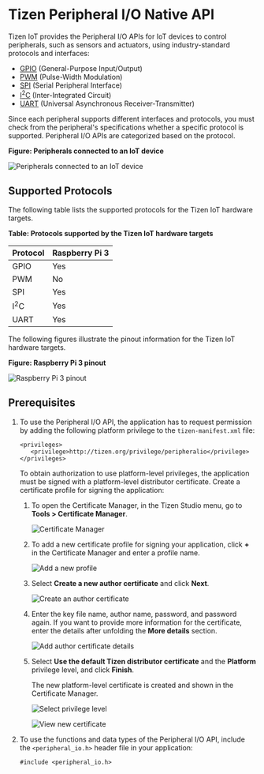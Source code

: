 # Tizen Peripheral I/O Native API

Tizen IoT provides the Peripheral I/O APIs for IoT devices to control peripherals, such as sensors and actuators, using industry-standard protocols and interfaces:

-   [GPIO](peripheral-io-api-gpio.md) (General-Purpose Input/Output)
-   [PWM](peripheral-io-api-pwm.md) (Pulse-Width Modulation)
-   [SPI](peripheral-io-api-spi.md) (Serial Peripheral Interface)
-   [I<sup>2</sup>C](peripheral-io-api-i2c.md) (Inter-Integrated Circuit)
-   [UART](peripheral-io-api-uart.md) (Universal Asynchronous Receiver-Transmitter)

Since each peripheral supports different interfaces and protocols, you must check from the peripheral's specifications whether a specific protocol is supported. Peripheral I/O APIs are categorized based on the protocol.

**Figure: Peripherals connected to an IoT device**

![Peripherals connected to an IoT device](media/peri_api_devices.png)

<a name="protocol"></a>
## Supported Protocols

The following table lists the supported protocols for the Tizen IoT hardware targets.

**Table: Protocols supported by the Tizen IoT hardware targets**

  | Protocol  |Raspberry Pi 3 |
  |-----------|---------------|
  | GPIO      |Yes |
  | PWM       |No |
  | SPI       |Yes |
  | I<sup>2</sup>C |Yes |
  | UART      |Yes |

The following figures illustrate the pinout information for the Tizen IoT hardware targets.

**Figure: Raspberry Pi 3 pinout**

![Raspberry Pi 3 pinout](media/peri_api_raspberry.png)

## Prerequisites

1.  To use the Peripheral I/O API, the application has to request permission by adding the following platform privilege to the `tizen-manifest.xml` file:

    ```
    <privileges>
       <privilege>http://tizen.org/privilege/peripheralio</privilege>
    </privileges>
    ```

    To obtain authorization to use platform-level privileges, the application must be signed with a platform-level distributor certificate. Create a certificate profile for signing the application:

    1.  To open the Certificate Manager, in the Tizen Studio menu, go to **Tools &gt; Certificate Manager**.

        ![Certificate Manager](media/peri_api_cert_manager.png)

    2.  To add a new certificate profile for signing your application, click **+** in the Certificate Manager and enter a profile name.

        ![Add a new profile](media/peri_api_cert_profile.png)

    3.  Select **Create a new author certificate** and click **Next**.

        ![Create an author certificate](media/peri_api_cert_author.png)

    4.  Enter the key file name, author name, password, and password again. If you want to provide more information for the certificate, enter the details after unfolding the **More details** section.

        ![Add author certificate details](media/peri_api_cert_author_details.png)

    5.  Select **Use the default Tizen distributor certificate** and the **Platform** privilege level, and click **Finish**.

        The new platform-level certificate is created and shown in the Certificate Manager.

        ![Select privilege level](media/peri_api_cert_platform_privilege.png)

        ![View new certificate](media/peri_api_cert_new.png)

2.  To use the functions and data types of the Peripheral I/O API, include the `<peripheral_io.h>` header file in your application:

    ```
    #include <peripheral_io.h>
    ```

